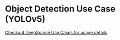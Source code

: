 # Object Detection Use Case (YOLOv5)

[Checkout DeepSparse Use Cases for usage details](../../../docs/use-cases/cv/object-detection-yolo.md)

